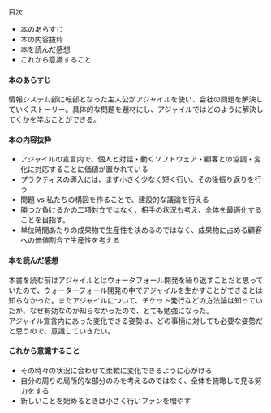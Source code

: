 目次

- 本のあらすじ
- 本の内容抜粋
- 本を読んだ感想
- これから意識すること

#### 本のあらすじ

情報システム部に転部となった主人公がアジャイルを使い、会社の問題を解決していくストーリー。具体的な問題を題材にし、アジャイルではどのように解決してくかを学ぶことができる。

#### 本の内容抜粋

- アジャイルの宣言内で、個人と対話・動くソフトウェア・顧客との協調・変化に対応することに価値が置かれている
- プラクティスの導入には、まず小さく少なく短く行い、その後振り返りを行う
- 問題 vs 私たちの構図を作ることで、建設的な議論を行える
- 勝つか負けるかの二項対立ではなく、相手の状況も考え、全体を最適化することを目指す。
- 単位時間あたりの成果物で生産性を決めるのではなく、成果物に占める顧客への価値割合で生産性を考える

#### 本を読んだ感想

本書を読む前はアジャイルとはウォータフォール開発を繰り返すことだと思っていたので、ウォーターフォール開発の中でアジャイルを生かすことができるとは知らなかった。またアジャイルについて、チケット発行などの方法論は知っていたが、なぜ有効なのか知らなかったので、とても勉強になった。  
アジャイル宣言内にあった変化できる姿勢は、どの事柄に対しても必要な姿勢だと思うので、意識していきたい。

#### これから意識すること

- その時々の状況に合わせて柔軟に変化できるように心がける
- 自分の周りの局所的な部分のみを考えるのではなく、全体を俯瞰して見る努力をする
- 新しいことを始めるときは小さく行いファンを増やす
